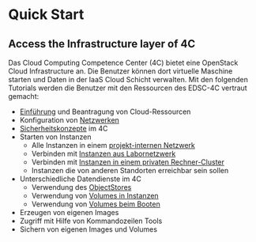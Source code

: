 # Quick Start

## Access the Infrastructure layer of 4C

Das Cloud Computing Competence Center (4C) bietet eine OpenStack Cloud Infrastructure an. Die Benutzer können dort virtuelle Maschine starten und Daten in der IaaS Cloud Schicht verwalten. Mit den folgenden Tutorials werden die Benutzer mit den Ressourcen des EDSC-4C vertraut gemacht:  
* [Einführung](https://youtu.be/9FNMonJ6CvY) und Beantragung von Cloud-Ressourcen
* Konfiguration von [Netzwerken](https://youtu.be/DL6UnDuApPs) 
* [Sicherheitskonzepte](https://youtu.be/lYJhgrL2rKw) im 4C
* Starten von Instanzen
  * Alle Instanzen in einem [projekt-internen Netzwerk](https://youtu.be/6KJihJKYxnM)
  * Verbinden mit [Instanzen aus Labornetzwerk](https://youtu.be/3jWIOlT3xzk)
  * Verbinden mit [Instanzen in einem privaten Rechner-Cluster](https://youtu.be/JnGwbxwLgms)
  * Instanzen die von anderen Standorten erreichbar sein sollen
* Unterschiedliche Datendienste im 4C 
  * Verwendung des [ObjectStores]()
  * Verwendung von [Volumes in Instanzen](https://youtu.be/be1mR1_mhlY)
  * Verwendung von [Volumes beim Booten]()
* Erzeugen von eigenen Images
* Zugriff mit Hilfe von Kommandozeilen Tools
* Sichern von eigenen Images und Volumes
